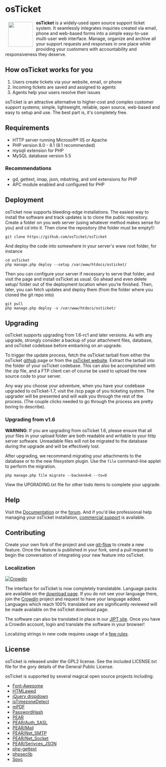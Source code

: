 osTicket
========
<a href="https://osticket.com"><img height="80px" width="80px" src="images/favicon.png"
align="left" hspace="10" vspace="6"></a>

**osTicket** is a widely-used open source support ticket system. It seamlessly
integrates inquiries created via email, phone and web-based forms into a
simple easy-to-use multi-user web interface. Manage, organize and archive
all your support requests and responses in one place while providing your
customers with accountability and responsiveness they deserve.

How osTicket works for you
--------------------------
  1. Users create tickets via your website, email, or phone
  1. Incoming tickets are saved and assigned to agents
  1. Agents help your users resolve their issues

osTicket is an attractive alternative to higher-cost and complex customer
support systems; simple, lightweight, reliable, open source, web-based and
easy to setup and use. The best part is, it's completely free.

Requirements
------------
  * HTTP server running Microsoft® IIS or Apache
  * PHP version 8.0 - 8.1 (8.1 recommended)
  * mysqli extension for PHP
  * MySQL database version 5.5

### Recommendations
  * gd, gettext, imap, json, mbstring, and xml extensions for PHP
  * APC module enabled and configured for PHP

Deployment
----------
osTicket now supports bleeding-edge installations. The easiest way to
install the software and track updates is to clone the public repository.
Create a folder on you web server (using whatever method makes sense for
you) and cd into it. Then clone the repository (the folder must be empty!):

    git clone https://github.com/osTicket/osTicket

And deploy the code into somewhere in your server's www root folder, for
instance

    cd osTicket
    php manage.php deploy --setup /var/www/htdocs/osticket/

Then you can configure your server if necessary to serve that folder, and
visit the page and install osTicket as usual. Go ahead and even delete
setup/ folder out of the deployment location when you’re finished. Then,
later, you can fetch updates and deploy them (from the folder where you
cloned the git repo into)

    git pull
    php manage.php deploy -v /var/www/htdocs/osticket/

Upgrading
---------
osTicket supports upgrading from 1.6-rc1 and later versions. As with any
upgrade, strongly consider a backup of your attachment files, database, and
osTicket codebase before embarking on an upgrade.

To trigger the update process, fetch the osTicket tarball from either
the osTicket [github](http://github.com/osTicket/osTicket/releases) page
or from the [osTicket website](https://osticket.com). Extract the tarball
into the folder of your osTicket codebase. This can also be accomplished
with the zip file, and a FTP client can of course be used to upload the new
source code to your server.

Any way you choose your adventure, when you have your codebase upgraded to
osTicket-1.7, visit the /scp page of you ticketing system. The upgrader will
be presented and will walk you through the rest of the process. (The couple
clicks needed to go through the process are pretty boring to describe).

### Upgrading from v1.6
**WARNING**: If you are upgrading from osTicket 1.6, please ensure that all
    your files in your upload folder are both readable and writable to your
    http server software. Unreadable files will not be migrated to the
    database during the upgrade and will be effectively lost.

After upgrading, we recommend migrating your attachments to the database or
to the new filesystem plugin. Use the `file` command-line applet to perform
the migration.

    php manage.php file migrate --backend=6 --to=D

View the UPGRADING.txt file for other todo items to complete your upgrade.

Help
----
Visit the [Documentation](https://docs.osticket.com/) or the
[forum](https://forum.osticket.com/). And if you'd like professional help
managing your osTicket installation,
[commercial support](https://osticket.com/support/) is available.

Contributing
------------
Create your own fork of the project and use
[git-flow](https://github.com/nvie/gitflow) to create a new feature. Once
the feature is published in your fork, send a pull request to begin the
conversation of integrating your new feature into osTicket.

### Localization
[![Crowdin](https://d322cqt584bo4o.cloudfront.net/osticket-official/localized.png)](http://i18n.osticket.com/project/osticket-official)

The interface for osTicket is now completely translatable. Language packs
are available on the [download page](https://osticket.com/download). If you
do not see your language there, join the [Crowdin](https://crowdin.com/project/osticket-official)
project and request to have your language added. Languages which reach 100%
translated are are significantly reviewed will be made available on the
osTicket download page.

The software can also be translated in place in our [JIPT site](http://jipt.i18n.osticket.com).
Once you have a Crowdin account, login and translate the software in your browser!

Localizing strings in new code requires usage of a [few rules](setup/doc/i18n.md).

License
-------
osTicket is released under the GPL2 license. See the included LICENSE.txt
file for the gory details of the General Public License.

osTicket is supported by several magical open source projects including:

  * [Font-Awesome](http://fortawesome.github.com/Font-Awesome/)
  * [HTMLawed](http://www.bioinformatics.org/phplabware/internal_utilities/htmLawed)
  * [jQuery dropdown](http://labs.abeautifulsite.net/jquery-dropdown/)
  * [jsTimezoneDetect](http://pellepim.bitbucket.org/jstz/)
  * [mPDF](http://www.mpdf1.com/)
  * [PasswordHash](http://www.openwall.com/phpass/)
  * [PEAR](http://pear.php.net/package/PEAR)
  * [PEAR/Auth_SASL](http://pear.php.net/package/Auth_SASL)
  * [PEAR/Mail](http://pear.php.net/package/mail)
  * [PEAR/Net_SMTP](http://pear.php.net/package/Net_SMTP)
  * [PEAR/Net_Socket](http://pear.php.net/package/Net_Socket)
  * [PEAR/Serivces_JSON](http://pear.php.net/package/Services_JSON)
  * [php-gettext](https://launchpad.net/php-gettext/)
  * [phpseclib](http://phpseclib.sourceforge.net/)
  * [Spyc](http://github.com/mustangostang/spyc)
